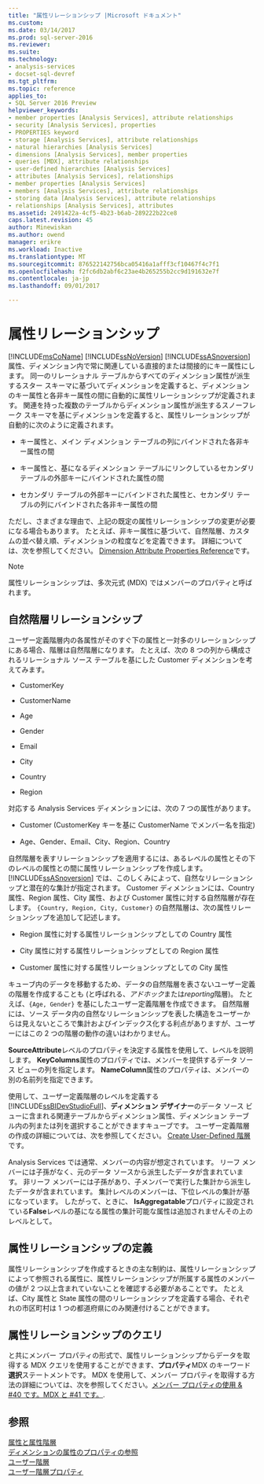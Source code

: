 ```yaml
---
title: "属性リレーションシップ |Microsoft ドキュメント"
ms.custom: 
ms.date: 03/14/2017
ms.prod: sql-server-2016
ms.reviewer: 
ms.suite: 
ms.technology:
- analysis-services
- docset-sql-devref
ms.tgt_pltfrm: 
ms.topic: reference
applies_to:
- SQL Server 2016 Preview
helpviewer_keywords:
- member properties [Analysis Services], attribute relationships
- security [Analysis Services], properties
- PROPERTIES keyword
- storage [Analysis Services], attribute relationships
- natural hierarchies [Analysis Services]
- dimensions [Analysis Services], member properties
- queries [MDX], attribute relationships
- user-defined hierarchies [Analysis Services]
- attributes [Analysis Services], relationships
- member properties [Analysis Services]
- members [Analysis Services], attribute relationships
- storing data [Analysis Services], attribute relationships
- relationships [Analysis Services], attributes
ms.assetid: 2491422a-4cf5-4b23-b6ab-289222b22ce8
caps.latest.revision: 45
author: Minewiskan
ms.author: owend
manager: erikre
ms.workload: Inactive
ms.translationtype: MT
ms.sourcegitcommit: 876522142756bca05416a1afff3cf10467f4c7f1
ms.openlocfilehash: f2fc6db2abf6c23ae4b265255b2cc9d191632e7f
ms.contentlocale: ja-jp
ms.lasthandoff: 09/01/2017

---
```

# <a name="attribute-relationships"></a>属性リレーションシップ
  [!INCLUDE[msCoName](../../includes/msconame-md.md)] [!INCLUDE[ssNoVersion](../../includes/ssnoversion-md.md)] [!INCLUDE[ssASnoversion](../../includes/ssasnoversion-md.md)]属性、ディメンション内で常に関連している直接的または間接的にキー属性にします。 同一のリレーショナル テーブルからすべてのディメンション属性が派生するスター スキーマに基づいてディメンションを定義すると、ディメンションのキー属性と各非キー属性の間に自動的に属性リレーションシップが定義されます。 関連を持った複数のテーブルからディメンション属性が派生するスノーフレーク スキーマを基にディメンションを定義すると、属性リレーションシップが自動的に次のように定義されます。  
  
-   キー属性と、メイン ディメンション テーブルの列にバインドされた各非キー属性の間  
  
-   キー属性と、基になるディメンション テーブルにリンクしているセカンダリ テーブルの外部キーにバインドされた属性の間  
  
-   セカンダリ テーブルの外部キーにバインドされた属性と、セカンダリ テーブルの列にバインドされた各非キー属性の間  
  
 ただし、さまざまな理由で、上記の既定の属性リレーションシップの変更が必要になる場合もあります。 たとえば、非キー属性に基づいて、自然階層、カスタムの並べ替え順、ディメンションの粒度などを定義できます。 詳細については、次を参照してください。 [Dimension Attribute Properties Reference](../../analysis-services/multidimensional-models/dimension-attribute-properties-reference.md)です。  
  
> [!NOTE]  
>  属性リレーションシップは、多次元式 (MDX) ではメンバーのプロパティと呼ばれます。  
  
## <a name="natural-hierarchy-relationships"></a>自然階層リレーションシップ  
 ユーザー定義階層内の各属性がそのすぐ下の属性と一対多のリレーションシップにある場合、階層は自然階層になります。 たとえば、次の 8 つの列から構成されるリレーショナル ソース テーブルを基にした Customer ディメンションを考えてみます。  
  
-   CustomerKey  
  
-   CustomerName  
  
-   Age  
  
-   Gender  
  
-   Email  
  
-   City  
  
-   Country  
  
-   Region  
  
 対応する Analysis Services ディメンションには、次の 7 つの属性があります。  
  
-   Customer (CustomerKey キーを基に CustomerName でメンバー名を指定)  
  
-   Age、Gender、Email、City、Region、Country  
  
 自然階層を表すリレーションシップを適用するには、あるレベルの属性とその下のレベルの属性との間に属性リレーションシップを作成します。 [!INCLUDE[ssASnoversion](../../includes/ssasnoversion-md.md)] では、このしくみによって、自然なリレーションシップと潜在的な集計が指定されます。 Customer ディメンションには、Country 属性、Region 属性、City 属性、および Customer 属性に対する自然階層が存在します。 `{Country, Region, City, Customer}` の自然階層は、次の属性リレーションシップを追加して記述します。  
  
-   Region 属性に対する属性リレーションシップとしての Country 属性  
  
-   City 属性に対する属性リレーションシップとしての Region 属性  
  
-   Customer 属性に対する属性リレーションシップとしての City 属性  
  
 キューブ内のデータを移動するため、データの自然階層を表さないユーザー定義の階層を作成することも (と呼ばれる、*アドホック*または*reporting*階層)。 たとえば、`{Age, Gender}` を基にしたユーザー定義階層を作成できます。 自然階層には、ソース データ内の自然なリレーションシップを表した構造をユーザーからは見えないところで集計およびインデックス化する利点がありますが、ユーザーにはこの 2 つの階層の動作の違いはわかりません。  
  
 **SourceAttribute**レベルのプロパティを決定する属性を使用して、レベルを説明します。 **KeyColumns**属性のプロパティでは、メンバーを提供するデータ ソース ビューの列を指定します。 **NameColumn**属性のプロパティは、メンバーの別の名前列を指定できます。  
  
 使用して、ユーザー定義階層のレベルを定義する[!INCLUDE[ssBIDevStudioFull](../../includes/ssbidevstudiofull-md.md)]、**ディメンション デザイナー**のデータ ソース ビューに含まれる関連テーブルからディメンション属性、ディメンション テーブル内の列または列を選択することができますキューブです。 ユーザー定義階層の作成の詳細については、次を参照してください。 [Create User-Defined 階層](../../analysis-services/multidimensional-models/user-defined-hierarchies-create.md)です。  
  
 Analysis Services では通常、メンバーの内容が想定されています。 リーフ メンバーには子孫がなく、元のデータ ソースから派生したデータが含まれています。 非リーフ メンバーには子孫があり、子メンバーで実行した集計から派生したデータが含まれています。 集計レベルのメンバーは、下位レベルの集計が基になっています。 したがって、ときに、 **IsAggregatable**プロパティに設定されている**False**レベルの基になる属性の集計可能な属性は追加されませんその上のレベルとして。  
  
## <a name="defining-an-attribute-relationship"></a>属性リレーションシップの定義  
 属性リレーションシップを作成するときの主な制約は、属性リレーションシップによって参照される属性に、属性リレーションシップが所属する属性のメンバーの値が 2 つ以上含まれていないことを確認する必要があることです。 たとえば、City 属性と State 属性の間のリレーションシップを定義する場合、それぞれの市区町村は 1 つの都道府県にのみ関連付けることができます。  
  
## <a name="attribute-relationship-queries"></a>属性リレーションシップのクエリ  
 と共にメンバー プロパティの形式で、属性リレーションシップからデータを取得する MDX クエリを使用することができます、**プロパティ**MDX のキーワード**選択**ステートメントです。 MDX を使用して、メンバー プロパティを取得する方法の詳細については、次を参照してください。[メンバー プロパティの使用 & #40 です。MDX と #41 です。](../../analysis-services/multidimensional-models/mdx/mdx-member-properties.md).  
  
## <a name="see-also"></a>参照  
 [属性と属性階層](../../analysis-services/multidimensional-models-olap-logical-dimension-objects/attributes-and-attribute-hierarchies.md)   
 [ディメンションの属性のプロパティの参照](../../analysis-services/multidimensional-models/dimension-attribute-properties-reference.md)   
 [ユーザー階層](../../analysis-services/multidimensional-models-olap-logical-dimension-objects/user-hierarchies.md)   
 [ユーザー階層プロパティ](../../analysis-services/multidimensional-models-olap-logical-dimension-objects/user-hierarchies-properties.md)  
  
  


